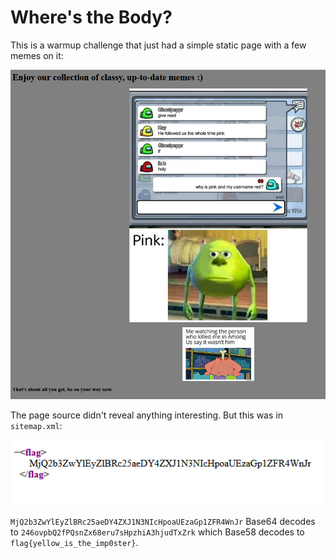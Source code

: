 # Where's the Body?

This is a warmup challenge that just had a simple static page with a few memes on it:

![Where's the Body](wheres_the_body.PNG)

The page source didn't reveal anything interesting. But this was in `sitemap.xml`:

![sitemap.xml](sitemap.PNG)

`MjQ2b3ZwYlEyZlBRc25aeDY4ZXJ1N3NIcHpoaUEzaGp1ZFR4WnJr` Base64 decodes to `246ovpbQ2fPQsnZx68eru7sHpzhiA3hjudTxZrk` which Base58 decodes to `flag{yellow_is_the_imp0ster}`.